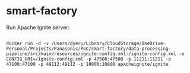 # smart-factory

Run Apache Ignite server:

<code>
docker run -d -v /Users/dyeru/Library/CloudStorage/OneDrive-Personal/Projects/Panasonic/PoC/smart-factory/data-processing-pipeline/src/main/resources/ignite-config.xml:/ignite-config.xml -e CONFIG_URI=/ignite-config.xml -p 47500:47500 -p 11211:11211 -p 47100:47100 -p 49112:49112 -p 10800:10800 apacheignite/ignite
</code>